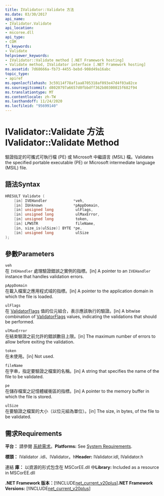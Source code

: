 ```yaml
---
title: IValidator::Validate 方法
ms.date: 03/30/2017
api_name:
- IValidator.Validate
api_location:
- mscoree.dll
api_type:
- COM
f1_keywords:
- Validate
helpviewer_keywords:
- IValidator::Validate method [.NET Framework hosting]
- Validate method, IValidator interface [.NET Framework hosting]
ms.assetid: 7d68666a-fb73-4455-bebd-908d49a16abc
topic_type:
- apiref
ms.openlocfilehash: 3c59114f78af1aa8705318af093e47d4f03a82ce
ms.sourcegitcommit: d8020797a6657d0fbbdff362b80300815f682f94
ms.translationtype: MT
ms.contentlocale: zh-TW
ms.lasthandoff: 11/24/2020
ms.locfileid: "95699140"
---
```

# <a name="ivalidatorvalidate-method"></a><span data-ttu-id="00362-102">IValidator::Validate 方法</span><span class="sxs-lookup"><span data-stu-id="00362-102">IValidator::Validate Method</span></span>

<span data-ttu-id="00362-103">驗證指定的可攜式可執行檔 (PE) 或 Microsoft 中繼語言 (MSIL) 檔。</span><span class="sxs-lookup"><span data-stu-id="00362-103">Validates the specified portable executable (PE) or Microsoft intermediate language (MSIL) file.</span></span>  
  
## <a name="syntax"></a><span data-ttu-id="00362-104">語法</span><span class="sxs-lookup"><span data-stu-id="00362-104">Syntax</span></span>  
  
```cpp  
HRESULT Validate (  
    [in] IVEHandler            *veh,  
    [in] IUnknown              *pAppDomain,  
    [in] unsigned long          ulFlags,  
    [in] unsigned long          ulMaxError,  
    [in] unsigned long          token,  
    [in] LPWSTR                 fileName,  
    [in, size_is(ulSize)] BYTE *pe,  
    [in] unsigned long          ulSize  
);  
```  
  
## <a name="parameters"></a><span data-ttu-id="00362-105">參數</span><span class="sxs-lookup"><span data-stu-id="00362-105">Parameters</span></span>  

 `veh`  
 <span data-ttu-id="00362-106">在 `IVEHandler` 處理驗證錯誤之實例的指標。</span><span class="sxs-lookup"><span data-stu-id="00362-106">[in] A pointer to an `IVEHandler` instance that handles validation errors.</span></span>  
  
 `pAppDomain`  
 <span data-ttu-id="00362-107">在載入檔案之應用程式域的指標。</span><span class="sxs-lookup"><span data-stu-id="00362-107">[in] A pointer to the application domain in which the file is loaded.</span></span>  
  
 `ulFlags`  
 <span data-ttu-id="00362-108">在 [ValidatorFlags](validatorflags-enumeration.md) 值的位元組合，表示應該執行的驗證。</span><span class="sxs-lookup"><span data-stu-id="00362-108">[in] A bitwise combination of [ValidatorFlags](validatorflags-enumeration.md) values, indicating the validations that should be performed.</span></span>  
  
 `ulMaxError`  
 <span data-ttu-id="00362-109">在結束驗證之前允許的錯誤數目上限。</span><span class="sxs-lookup"><span data-stu-id="00362-109">[in] The maximum number of errors to allow before exiting the validation.</span></span>  
  
 `token`  
 <span data-ttu-id="00362-110">在未使用。</span><span class="sxs-lookup"><span data-stu-id="00362-110">[in] Not used.</span></span>  
  
 `fileName`  
 <span data-ttu-id="00362-111">在字串，指定要驗證之檔案的名稱。</span><span class="sxs-lookup"><span data-stu-id="00362-111">[in] A string that specifies the name of the file to be validated.</span></span>  
  
 `pe`  
 <span data-ttu-id="00362-112">在儲存檔案之記憶體緩衝區的指標。</span><span class="sxs-lookup"><span data-stu-id="00362-112">[in] A pointer to the memory buffer in which the file is stored.</span></span>  
  
 `ulSize`  
 <span data-ttu-id="00362-113">在要驗證之檔案的大小（以位元組為單位）。</span><span class="sxs-lookup"><span data-stu-id="00362-113">[in] The size, in bytes, of the file to be validated.</span></span>  
  
## <a name="requirements"></a><span data-ttu-id="00362-114">需求</span><span class="sxs-lookup"><span data-stu-id="00362-114">Requirements</span></span>  

 <span data-ttu-id="00362-115">**平台：** 請參閱 [系統需求](../../get-started/system-requirements.md)。</span><span class="sxs-lookup"><span data-stu-id="00362-115">**Platforms:** See [System Requirements](../../get-started/system-requirements.md).</span></span>  
  
 <span data-ttu-id="00362-116">**標頭：** IValidator .idl、IValidator。h</span><span class="sxs-lookup"><span data-stu-id="00362-116">**Header:** IValidator.idl, IValidator.h</span></span>  
  
 <span data-ttu-id="00362-117">連結 **庫：** 以資源的形式包含在 MSCorEE.dll 中</span><span class="sxs-lookup"><span data-stu-id="00362-117">**Library:** Included as a resource in MSCorEE.dll</span></span>  
  
 <span data-ttu-id="00362-118">**.NET Framework 版本：**[!INCLUDE[net_current_v20plus](../../../../includes/net-current-v20plus-md.md)]</span><span class="sxs-lookup"><span data-stu-id="00362-118">**.NET Framework Versions:** [!INCLUDE[net_current_v20plus](../../../../includes/net-current-v20plus-md.md)]</span></span>  
